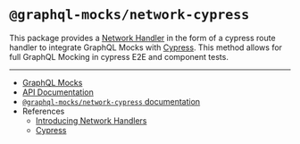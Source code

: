 # `@graphql-mocks/network-cypress`

This package provides a [Network Handler](http://www.graphql-mocks.com/docs/network/introducing-network-handlers) in the
form of a cypress route handler to integrate GraphQL Mocks with [Cypress](https://cypress.io). This method allows for
full GraphQL Mocking in cypress E2E and component tests.

---

- [GraphQL Mocks](http://www.graphql-mocks.com)
- [API Documentation](http://www.graphql-mocks.com/api/network-cypress)
- [`@graphql-mocks/network-cypress` documentation](http://www.graphql-mocks.com/docs/network/cypress)
- References
  - [Introducing Network Handlers](http://www.graphql-mocks.com/docs/network/introducing-network-handlers)
  - [Cypress](https://cypress.io)

